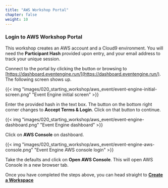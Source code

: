 ```yaml
---
title: "AWS Workshop Portal"
chapter: false
weight: 10
---
```


### Login to AWS Workshop Portal

This workshop creates an AWS account and a Cloud9 environment. You will need the **Participant Hash** provided upon entry, and your email address to track your unique session.

Connect to the portal by clicking the button or browsing to [https://dashboard.eventengine.run/](https://dashboard.eventengine.run/). The following screen shows up.

{{< img "images/020_starting_workshop/aws_event/event-engine-initial-screen.png" "Event Engine initial screen" >}}

Enter the provided hash in the text box. The button on the bottom right corner changes to **Accept Terms & Login**. Click on that button to continue.

{{< img "images/020_starting_workshop/aws_event/event-engine-dashboard.png" "Event Engine dashboard" >}}

Click on **AWS Console** on dashboard.

{{< img "images/020_starting_workshop/aws_event/event-engine-aws-console.png" "Event Engine AWS console login" >}}

Take the defaults and click on **Open AWS Console**. This will open AWS Console in a new browser tab.

Once you have completed the steps above, you can head straight to [**Create a Workspace**](/020_starting_workshop/workspace/)
